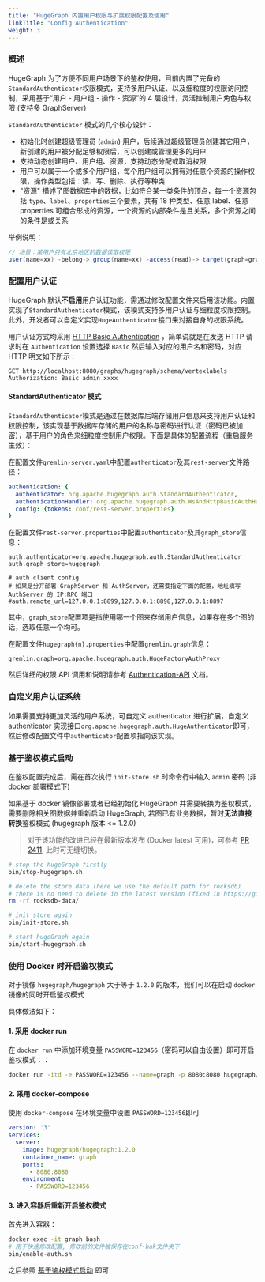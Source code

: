 ```yaml
---
title: "HugeGraph 内置用户权限与扩展权限配置及使用"
linkTitle: "Config Authentication"
weight: 3
---
```


### 概述
HugeGraph 为了方便不同用户场景下的鉴权使用，目前内置了完备的`StandardAuthenticator`权限模式，支持多用户认证、以及细粒度的权限访问控制，采用基于“用户 - 用户组 - 操作 - 资源”的 4 层设计，灵活控制用户角色与权限 (支持多 GraphServer)

`StandardAuthenticator` 模式的几个核心设计：
- 初始化时创建超级管理员 (`admin`) 用户，后续通过超级管理员创建其它用户，新创建的用户被分配足够权限后，可以创建或管理更多的用户
- 支持动态创建用户、用户组、资源，支持动态分配或取消权限
- 用户可以属于一个或多个用户组，每个用户组可以拥有对任意个资源的操作权限，操作类型包括：读、写、删除、执行等种类
- "资源" 描述了图数据库中的数据，比如符合某一类条件的顶点，每一个资源包括 `type`、`label`、`properties`三个要素，共有 18 种类型、任意 label、任意 properties 可组合形成的资源，一个资源的内部条件是且关系，多个资源之间的条件是或关系

举例说明：

```java
// 场景：某用户只有北京地区的数据读取权限
user(name=xx) -belong-> group(name=xx) -access(read)-> target(graph=graph1, resource={label: person, city: Beijing})
```

### 配置用户认证

HugeGraph 默认**不启用**用户认证功能，需通过修改配置文件来启用该功能。内置实现了`StandardAuthenticator`模式，该模式支持多用户认证与细粒度权限控制。此外，开发者可以自定义实现`HugeAuthenticator`接口来对接自身的权限系统。

用户认证方式均采用 [HTTP Basic Authentication](https://zh.wikipedia.org/wiki/HTTP%E5%9F%BA%E6%9C%AC%E8%AE%A4%E8%AF%81) ，简单说就是在发送 HTTP 请求时在 `Authentication` 设置选择 `Basic` 然后输入对应的用户名和密码，对应 HTTP 明文如下所示 :

```http
GET http://localhost:8080/graphs/hugegraph/schema/vertexlabels
Authorization: Basic admin xxxx
```

#### StandardAuthenticator 模式
`StandardAuthenticator`模式是通过在数据库后端存储用户信息来支持用户认证和权限控制，该实现基于数据库存储的用户的名称与密码进行认证（密码已被加密），基于用户的角色来细粒度控制用户权限。下面是具体的配置流程（重启服务生效）：

在配置文件`gremlin-server.yaml`中配置`authenticator`及其`rest-server`文件路径：

```yaml
authentication: {
  authenticator: org.apache.hugegraph.auth.StandardAuthenticator,
  authenticationHandler: org.apache.hugegraph.auth.WsAndHttpBasicAuthHandler,
  config: {tokens: conf/rest-server.properties}
}
```

在配置文件`rest-server.properties`中配置`authenticator`及其`graph_store`信息：

```properties
auth.authenticator=org.apache.hugegraph.auth.StandardAuthenticator
auth.graph_store=hugegraph

# auth client config
# 如果是分开部署 GraphServer 和 AuthServer，还需要指定下面的配置，地址填写 AuthServer 的 IP:RPC 端口
#auth.remote_url=127.0.0.1:8899,127.0.0.1:8898,127.0.0.1:8897
```
其中，`graph_store`配置项是指使用哪一个图来存储用户信息，如果存在多个图的话，选取任意一个均可。

在配置文件`hugegraph{n}.properties`中配置`gremlin.graph`信息：

```properties
gremlin.graph=org.apache.hugegraph.auth.HugeFactoryAuthProxy
```

然后详细的权限 API 调用和说明请参考 [Authentication-API](/docs/clients/restful-api/auth) 文档。

### 自定义用户认证系统

如果需要支持更加灵活的用户系统，可自定义 authenticator 进行扩展，自定义 authenticator 实现接口`org.apache.hugegraph.auth.HugeAuthenticator`即可，然后修改配置文件中`authenticator`配置项指向该实现。


### 基于鉴权模式启动

在鉴权配置完成后，需在首次执行 `init-store.sh` 时命令行中输入 `admin` 密码 (非 docker 部署模式下)

如果基于 docker 镜像部署或者已经初始化 HugeGraph 并需要转换为鉴权模式，需要删除相关图数据并重新启动 HugeGraph, 若图已有业务数据，暂时**无法直接转换**鉴权模式 (hugegraph 版本 <= 1.2.0) 
> 对于该功能的改进已经在最新版本发布 (Docker latest 可用)，可参考 [PR 2411](https://github.com/apache/incubator-hugegraph/pull/2411), 此时可无缝切换。 

```bash
# stop the hugeGraph firstly
bin/stop-hugegraph.sh

# delete the store data (here we use the default path for rocksdb)
# there is no need to delete in the latest version (fixed in https://github.com/apache/incubator-hugegraph/pull/2411)
rm -rf rocksdb-data/

# init store again
bin/init-store.sh

# start hugeGraph again
bin/start-hugegraph.sh

```

### 使用 Docker 时开启鉴权模式

对于镜像 `hugegraph/hugegraph` 大于等于 `1.2.0` 的版本，我们可以在启动 `docker` 镜像的同时开启鉴权模式

具体做法如下：

#### 1. 采用 docker run

在 `docker run` 中添加环境变量 `PASSWORD=123456`（密码可以自由设置）即可开启鉴权模式：：

```bash
docker run -itd -e PASSWORD=123456 --name=graph -p 8080:8080 hugegraph/hugegraph:1.2.0
```

#### 2. 采用 docker-compose

使用 `docker-compose` 在环境变量中设置 `PASSWORD=123456`即可

```yaml
version: '3'
services:
  server:
    image: hugegraph/hugegraph:1.2.0
    container_name: graph
    ports:
      - 8080:8080
    environment:
      - PASSWORD=123456
```

#### 3. 进入容器后重新开启鉴权模式

首先进入容器：

```bash
docker exec -it graph bash
# 用于快速修改配置, 修改前的文件被保存在conf-bak文件夹下
bin/enable-auth.sh
```

之后参照 [基于鉴权模式启动](#基于鉴权模式启动) 即可

